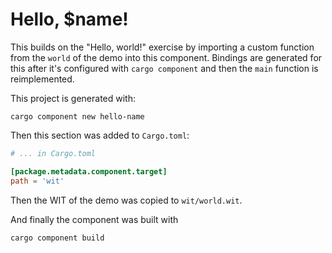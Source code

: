 # Hello, $name!

This builds on the "Hello, world!" exercise by importing a custom function from
the `world` of the demo into this component. Bindings are generated for this
after it's configured with `cargo component` and then the `main` function is
reimplemented.

This project is generated with:

```
cargo component new hello-name
```

Then this section was added to `Cargo.toml`:

```toml
# ... in Cargo.toml

[package.metadata.component.target]
path = 'wit'
```

Then the WIT of the demo was copied to `wit/world.wit`.

And finally the component was built with

```
cargo component build
```
